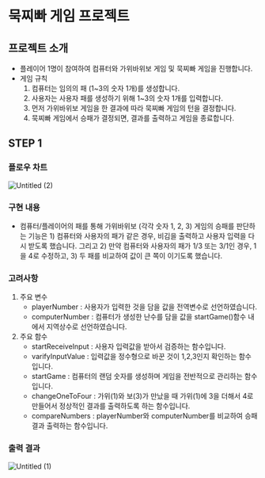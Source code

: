 # 묵찌빠 게임 프로젝트

## 프로젝트 소개
* 플레이어 1명이 참여하여 컴퓨터와 가위바위보 게임 및 묵찌빠 게임을 진행합니다.
* 게임 규칙  
  1. 컴퓨터는 임의의 패 (1~3의 숫자 1개)를 생성합니다.
  1. 사용자는 사용자 패를 생성하기 위해 1~3의 숫자 1개를 입력합니다.
  1. 먼저 가위바위보 게임을 한 결과에 따라 묵찌빠 게임의 턴을 결정합니다. 
  1. 묵찌빠 게임에서 승패가 결정되면, 결과를 출력하고 게임을 종료합니다.

## STEP 1
### 플로우 차트
![Untitled (2)](https://user-images.githubusercontent.com/60725934/136827712-49e73d92-c1e5-4ec8-a299-8f2953c1c9dd.png)

### 구현 내용
* 컴퓨터/플레이어의 패를 통해 가위바위보 (각각 숫자 1, 2, 3) 게임의 승패를 판단하는 기능은 1) 컴퓨터와 사용자의 패가 같은 경우, 비김을 출력하고 사용자 입력을 다시 받도록 했습니다. 그리고 2) 만약 컴퓨터와 사용자의 패가 1/3 또는 3/1인 경우, 1을 4로 수정하고, 3) 두 패를 비교하여 값이 큰 쪽이 이기도록 했습니다.

### 고려사항
1. 주요 변수
   - playerNumber : 사용자가 입력한 것을 담을 값을 전역변수로 선언하였습니다. 
   - computerNumber : 컴퓨터가 생성한 난수를 담을 값을 startGame()함수 내에서 지역상수로 선언하였습니다.
2. 주요 함수
   - startReceiveInput : 사용자 입력값을 받아서 검증하는 함수입니다.
   - varifyInputValue : 입력값을 정수형으로 바꾼 것이 1,2,3인지 확인하는 함수입니다.
   - startGame : 컴퓨터의 랜덤 숫자를 생성하며 게임을 전반적으로 관리하는 함수입니다.
   - changeOneToFour : 가위(1)와 보(3)가 만났을 때 가위(1)에 3을 더해서 4로 만들어서 정상적인 결과를 출력하도록 하는 함수입니다.
   - compareNumbers : playerNumber와 computerNumber를 비교하여 승패결과 출력하는 함수입니다.

### 출력 결과  
![Untitled (1)](https://user-images.githubusercontent.com/60725934/136827736-0730d5bb-9222-47ef-abfe-af1327033889.png)
